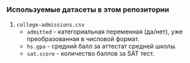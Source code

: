 ### Используемые датасеты в этом репозитории

1. `college-admissions.csv`
   - `admitted` - категориальная переменная (да/нет), уже преобразованная в числовой формат.
   - `hs.gpa` - средний балл за аттестат средней школы.
   - `sat.score` - количество баллов за SAT тест.

